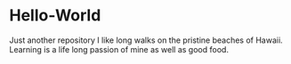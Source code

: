 # Hello-World
Just another repository 
I like long walks on the pristine beaches of Hawaii.  Learning is a life long passion of mine as well as good food.
